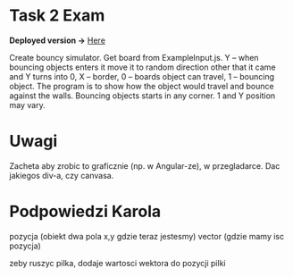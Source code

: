 # Task 2 Exam

**Deployed version ->** [Here](https://b-lukaszuk.github.io/bouncingBall2/)

Create bouncy simulator. Get board from ExampleInput.js. Y – when bouncing objects enters it move it to random direction other that it came and Y turns into 0,    X – border, 0 – boards object can travel, 1 – bouncing object. The program is to show how the object would travel and bounce against the walls. Bouncing objects starts in any corner. 1 and Y position may vary. 


# Uwagi

Zacheta aby zrobic to graficznie (np. w Angular-ze), w przegladarce.
Dac jakiegos div-a, czy canvasa.

# Podpowiedzi Karola

pozycja (obiekt dwa pola x,y gdzie teraz jestesmy)
vector (gdzie mamy isc pozycja)

zeby ruszyc pilka, dodaje wartosci wektora do pozycji pilki
